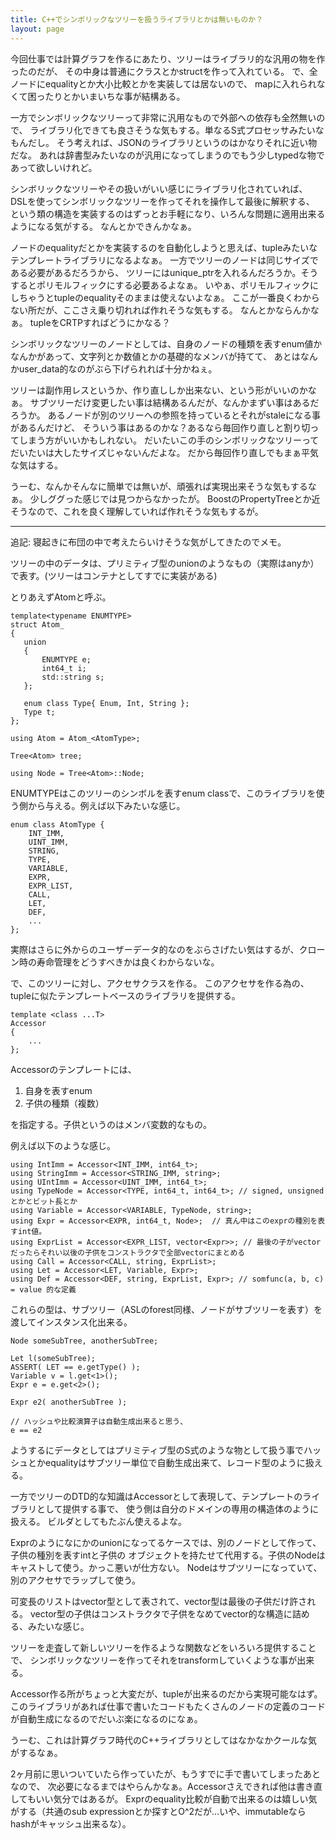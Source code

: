 ```yaml
---
title: C++でシンボリックなツリーを扱うライブラリとかは無いものか？
layout: page
---
```

今回仕事では計算グラフを作るにあたり、ツリーはライブラリ的な汎用の物を作ったのだが、
その中身は普通にクラスとかstructを作って入れている。
で、全ノードにequalityとか大小比較とかを実装しては居ないので、
mapに入れられなくて困ったりとかいまいちな事が結構ある。

一方でシンボリックなツリーって非常に汎用なもので外部への依存も全然無いので、
ライブラリ化できても良さそうな気もする。単なるS式プロセッサみたいなもんだし。
そう考えれば、JSONのライブラリというのはかなりそれに近い物だな。
あれは辞書型みたいなのが汎用になってしまうのでもう少しtypedな物であって欲しいけれど。

シンボリックなツリーやその扱いがいい感じにライブラリ化されていれば、
DSLを使ってシンボリックなツリーを作ってそれを操作して最後に解釈する、
という類の構造を実装するのはずっとお手軽になり、いろんな問題に適用出来るようになる気がする。
なんとかできんかなぁ。

ノードのequalityだとかを実装するのを自動化しようと思えば、tupleみたいなテンプレートライブラリになるよなぁ。
一方でツリーのノードは同じサイズである必要があるだろうから、
ツリーにはunique_ptrを入れるんだろうか。そうするとポリモルフィックにする必要あるよなぁ。
いやぁ、ポリモルフィックにしちゃうとtupleのequalityそのままは使えないよなぁ。
ここが一番良くわからない所だが、ここさえ乗り切れれば作れそうな気もする。
なんとかならんかなぁ。
tupleをCRTPすればどうにかなる？

シンボリックなツリーのノードとしては、自身のノードの種類を表すenum値かなんかがあって、文字列とか数値とかの基礎的なメンバが持てて、
あとはなんかuser_data的なのがぶら下げられれば十分かねぇ。

ツリーは副作用レスというか、作り直ししか出来ない、という形がいいのかなぁ。
サブツリーだけ変更したい事は結構あるんだが、なんかまずい事はあるだろうか。
あるノードが別のツリーへの参照を持っているとそれがstaleになる事があるんだけど、
そういう事はあるのかな？あるなら毎回作り直しと割り切ってしまう方がいいかもしれない。
だいたいこの手のシンボリックなツリーってだいたいは大したサイズじゃないんだよな。
だから毎回作り直しでもまぁ平気な気はする。

うーむ、なんかそんなに簡単では無いが、頑張れば実現出来そうな気もするなぁ。
少しググった感じでは見つからなかったが。
BoostのPropertyTreeとか近そうなので、これを良く理解していれば作れそうな気もするが。

----

追記: 寝起きに布団の中で考えたらいけそうな気がしてきたのでメモ。

ツリーの中のデータは、プリミティブ型のunionのようなもの（実際はanyか）で表す。(ツリーはコンテナとしてすでに実装がある)

とりあえずAtomと呼ぶ。

```
template<typename ENUMTYPE>
struct Atom_
{
   union
   {
       ENUMTYPE e;
       int64_t i;
       std::string s;
   };

   enum class Type{ Enum, Int, String };
   Type t;
};

using Atom = Atom_<AtomType>;

Tree<Atom> tree;

using Node = Tree<Atom>::Node;
```

ENUMTYPEはこのツリーのシンボルを表すenum classで、このライブラリを使う側から与える。例えば以下みたいな感じ。

```
enum class AtomType {
    INT_IMM,
    UINT_IMM,
    STRING,
    TYPE,
    VARIABLE,
    EXPR,
    EXPR_LIST,
    CALL,
    LET,
    DEF,
    ...
};
```

実際はさらに外からのユーザーデータ的なのをぶらさげたい気はするが、クローン時の寿命管理をどうすべきかは良くわからないな。

で、このツリーに対し、アクセサクラスを作る。
このアクセサを作る為の、tupleに似たテンプレートベースのライブラリを提供する。

```
template <class ...T>
Accessor
{
    ...
};
```

Accessorのテンプレートには、

1. 自身を表すenum
2. 子供の種類（複数）

を指定する。子供というのはメンバ変数的なもの。

例えば以下のような感じ。

```
using IntImm = Accessor<INT_IMM, int64_t>;
using StringImm = Accessor<STRING_IMM, string>;
using UIntImm = Accessor<UINT_IMM, int64_t>;
using TypeNode = Accessor<TYPE, int64_t, int64_t>; // signed, unsignedとかとビット長とか
using Variable = Accessor<VARIABLE, TypeNode, string>;
using Expr = Accessor<EXPR, int64_t, Node>;  // 真ん中はこのexprの種別を表すint値。
using ExprList = Accessor<EXPR_LIST, vector<Expr>>; // 最後の子がvectorだったらそれい以後の子供をコンストラクタで全部vectorにまとめる
using Call = Accessor<CALL, string, ExprList>;
using Let = Accessor<LET, Variable, Expr>;
using Def = Accessor<DEF, string, ExprList, Expr>; // somfunc(a, b, c) = value 的な定義
```

これらの型は、サブツリー（ASLのforest同様、ノードがサブツリーを表す）を渡してインスタンス化出来る。

```
Node someSubTree, anotherSubTree;

Let l(someSubTree);
ASSERT( LET == e.getType() );
Variable v = l.get<1>();
Expr e = e.get<2>();

Expr e2( anotherSubTree );

// ハッシュや比較演算子は自動生成出来ると思う、
e == e2
```

ようするにデータとしてはプリミティブ型のS式のような物として扱う事でハッシュとかequalityはサブツリー単位で自動生成出来て、レコード型のように扱える。

一方でツリーのDTD的な知識はAccessorとして表現して、テンプレートのライブラリとして提供する事で、
使う側は自分のドメインの専用の構造体のように扱える。
ビルダとしてもたぶん使えるよな。

Exprのようになにかのunionになってるケースでは、別のノードとして作って、子供の種別を表すintと子供の
オブジェクトを持たせて代用する。子供のNodeはキャストして使う。かっこ悪いが仕方ない。
Nodeはサブツリーになっていて、別のアクセサでラップして使う。

可変長のリストはvector型として表されて、vector型は最後の子供だけ許される。
vector型の子供はコンストラクタで子供をなめてvector的な構造に詰める、みたいな感じ。

ツリーを走査して新しいツリーを作るような関数などをいろいろ提供することで、
シンボリックなツリーを作ってそれをtransformしていくような事が出来る。

Accessor作る所がちょっと大変だが、tupleが出来るのだから実現可能なはず。
このライブラリがあれば仕事で書いたコードもたくさんのノードの定義のコードが自動生成になるのでだいぶ楽になるのになぁ。

うーむ、これは計算グラフ時代のC++ライブラリとしてはなかなかクールな気がするなぁ。

2ヶ月前に思いついていたら作っていたが、もうすでに手で書いてしまったあとなので、
次必要になるまではやらんかなぁ。Accessorさえできれば他は書き直してもいい気分ではあるが。
Exprのequality比較が自動で出来るのは嬉しい気がする（共通のsub expressionとか探すとO^2だが…いや、immutableならhashがキャッシュ出来るな）。